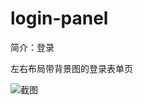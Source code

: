 # login-panel

简介：登录

左右布局带背景图的登录表单页

![截图](https://unpkg.com/@icedesign/login-panel-block/screenshot.png)
